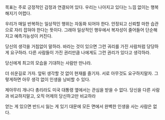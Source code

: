 목표는 주로 긍정적인 감정과 연결되어 있다. 우리는 나아지고 있다는 느낌 없이는 행복해지기 어렵다.

우리가 매일 반복하는 일상적인 행위는 자동화 되어야 한다.
안정되고 신뢰할 마한 습관으로 자리 잡혀야 한다는 뜻이다.
그래야 일상적인 행우에서 복자성이 줄어들어 단순해지고 예측가능성이 커진다.

당신의 생각을 거침없이 말하라. 바라는 것이 있으면 그런 궈리를 가진 사람처럼 당당하게 요구하라.
다른 사람들이 가진 권리만큼 나에게도 그런 권리가 있다고 생각하라.

당신에게 최고의 모습을 기대하는 사람만 만나라.

더 쉬운길로 가자. 앞뒤 생각할 것 없이 현재를 즐기자. 서로 아무것도 요구하지말자. 그렇게하면 아무 생각 없이 인생을 낭비할 수 있다.

제아무리 개나다 총리라도 미국 대통령 옆에서는 관심을 받을 수 없다.
당신을 다른 사람과 비교하지말고, 오직 어제의 당신하고만 비교하라

얻는 게 있으면 반드시 잃는 게 있기 대문에 모든 면에서 완벽한 인생을 사는 사람은 없다.

